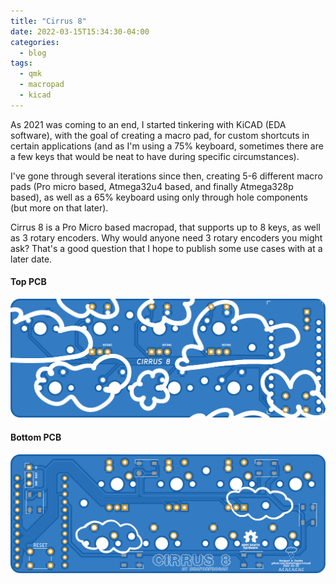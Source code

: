 ```yaml
---
title: "Cirrus 8"
date: 2022-03-15T15:34:30-04:00
categories:
  - blog
tags:
  - qmk
  - macropad
  - kicad
---
```


As 2021 was coming to an end, I started tinkering with KiCAD (EDA software), with the goal of creating a macro pad, for custom shortcuts in certain applications (and as I'm using a 75% keyboard, sometimes there are a few keys that would be neat to have during specific circumstances).

I've gone through several iterations since then, creating 5-6 different macro pads (Pro micro based, Atmega32u4 based, and finally Atmega328p based), as well as a 65% keyboard using only through hole components (but more on that later).

Cirrus 8 is a Pro Micro based macropad, that supports up to 8 keys, as well as 3 rotary encoders. Why would anyone need 3 rotary encoders you might ask? That's a good question that I hope to publish some use cases with at a later date.

#### Top PCB

![plot](../assets/images/top.png)
#### Bottom PCB
![plot](../assets/images/bottom.png)

